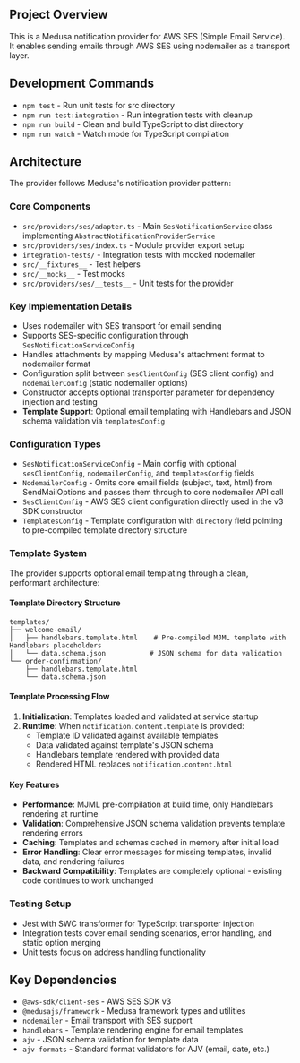 ## Project Overview

This is a Medusa notification provider for AWS SES (Simple Email Service). It enables sending emails through AWS SES using nodemailer as a transport layer.

## Development Commands

- `npm test` - Run unit tests for src directory
- `npm run test:integration` - Run integration tests with cleanup
- `npm run build` - Clean and build TypeScript to dist directory
- `npm run watch` - Watch mode for TypeScript compilation

## Architecture

The provider follows Medusa's notification provider pattern:

### Core Components

- `src/providers/ses/adapter.ts` - Main `SesNotificationService` class implementing `AbstractNotificationProviderService`
- `src/providers/ses/index.ts` - Module provider export setup
- `integration-tests/` - Integration tests with mocked nodemailer
- `src/__fixtures__` - Test helpers
- `src/__mocks__` - Test mocks
- `src/providers/ses/__tests__` - Unit tests for the provider

### Key Implementation Details

- Uses nodemailer with SES transport for email sending
- Supports SES-specific configuration through `SesNotificationServiceConfig`
- Handles attachments by mapping Medusa's attachment format to nodemailer format
- Configuration split between `sesClientConfig` (SES client config) and `nodemailerConfig` (static nodemailer options)
- Constructor accepts optional transporter parameter for dependency injection and testing
- **Template Support**: Optional email templating with Handlebars and JSON schema validation via `templatesConfig`

### Configuration Types

- `SesNotificationServiceConfig` - Main config with optional `sesClientConfig`, `nodemailerConfig`, and `templatesConfig` fields
- `NodemailerConfig` - Omits core email fields (subject, text, html) from SendMailOptions and passes them through to core nodemailer API call
- `SesClientConfig` - AWS SES client configuration directly used in the v3 SDK constructor
- `TemplatesConfig` - Template configuration with `directory` field pointing to pre-compiled template directory structure

### Template System

The provider supports optional email templating through a clean, performant architecture:

#### Template Directory Structure
```
templates/
├── welcome-email/
│   ├── handlebars.template.html    # Pre-compiled MJML template with Handlebars placeholders
│   └── data.schema.json           # JSON schema for data validation
└── order-confirmation/
    ├── handlebars.template.html
    └── data.schema.json
```

#### Template Processing Flow
1. **Initialization**: Templates loaded and validated at service startup
2. **Runtime**: When `notification.content.template` is provided:
   - Template ID validated against available templates
   - Data validated against template's JSON schema
   - Handlebars template rendered with provided data
   - Rendered HTML replaces `notification.content.html`

#### Key Features
- **Performance**: MJML pre-compilation at build time, only Handlebars rendering at runtime
- **Validation**: Comprehensive JSON schema validation prevents template rendering errors
- **Caching**: Templates and schemas cached in memory after initial load
- **Error Handling**: Clear error messages for missing templates, invalid data, and rendering failures
- **Backward Compatibility**: Templates are completely optional - existing code continues to work unchanged

### Testing Setup

- Jest with SWC transformer for TypeScript
transporter injection
- Integration tests cover email sending scenarios, error handling, and static option merging
- Unit tests focus on address handling functionality

## Key Dependencies

- `@aws-sdk/client-ses` - AWS SES SDK v3
- `@medusajs/framework` - Medusa framework types and utilities
- `nodemailer` - Email transport with SES support
- `handlebars` - Template rendering engine for email templates
- `ajv` - JSON schema validation for template data
- `ajv-formats` - Standard format validators for AJV (email, date, etc.)
